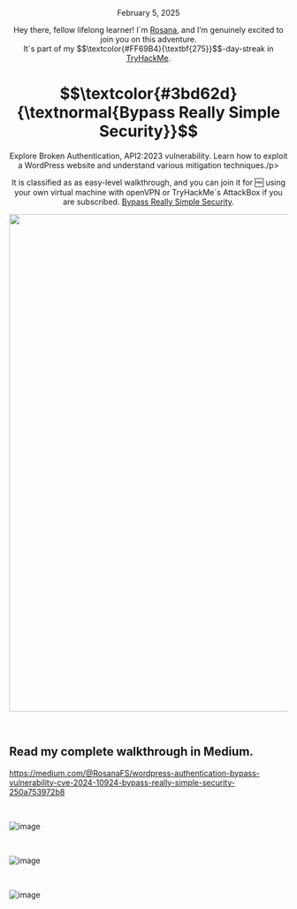 <p align="center">February 5, 2025</p>
<p align="center">Hey there, fellow lifelong learner! I´m <a href="https://www.linkedin.com/in/rosanafssantos/">Rosana</a>, and I’m genuinely excited to join you on this adventure.<br>
It´s part of my $$\textcolor{#FF69B4}{\textbf{275}}$$-day-streak in  <a href="https://tryhackme.com">TryHackMe</a>.</p>

<h1 align="center">
  $$\textcolor{#3bd62d}{\textnormal{Bypass Really Simple Security}}$$
</h1>
<p align="center">Explore Broken Authentication, API2:2023 vulnerability. Learn how to exploit a WordPress website and understand various mitigation techniques./p>
<p align="center">It is classified as as easy-level walkthrough, and you can join it for 🆓 using your own virtual machine with openVPN or TryHackMe´s AttackBox if you are subscribed. <a href="https://tryhackme.com/room/bypassreallysimplesecurity">Bypass Really Simple Security</a>.</p>
                                                              
<p align="center">
  <img width="900px" src="https://github.com/user-attachments/assets/425b9270-be3c-4c1d-bdb4-6b180b458cad">
</p>

<br>

<h2>Read my complete walkthrough in Medium.</h2>

https://medium.com/@RosanaFS/wordpress-authentication-bypass-vulnerability-cve-2024-10924-bypass-really-simple-security-250a753972b8


<br>

![image](https://github.com/user-attachments/assets/9dda16fd-2711-4f02-8cbd-d3ddb16330d4)




<br>

![image](https://github.com/user-attachments/assets/d630d1f7-40e1-4656-9e79-c5091d2d4b8d)



<br>

![image](https://github.com/user-attachments/assets/16d619f0-e9e9-4df1-be72-c8838d9828f6)




